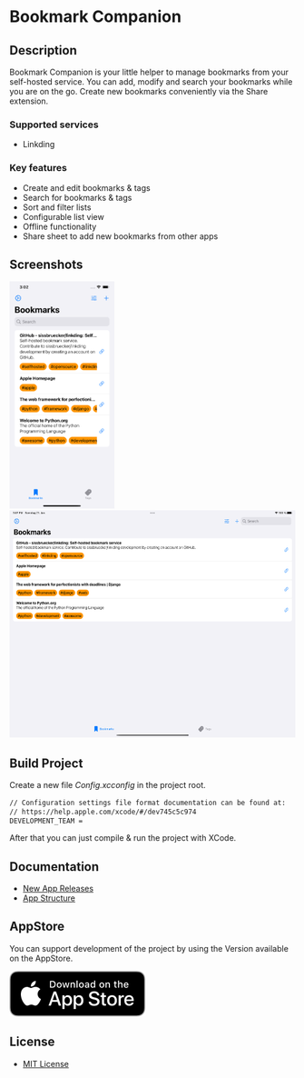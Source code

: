 # Bookmark Companion

## Description

Bookmark Companion is your little helper to manage bookmarks from your self-hosted service.
You can add, modify and search your bookmarks while you are on the go. Create new bookmarks conveniently via the Share extension.

### Supported services

- Linkding

### Key features

- Create and edit bookmarks & tags
- Search for bookmarks & tags
- Sort and filter lists
- Configurable list view
- Offline functionality
- Share sheet to add new bookmarks from other apps

## Screenshots

<img src="Docs/Images/screenshot_iphone.png" height="400"/> <img src="Docs/Images/screenshot_ipad.png" height="400"/>

## Build Project

Create a new file *Config.xcconfig* in the project root.
```
// Configuration settings file format documentation can be found at:
// https://help.apple.com/xcode/#/dev745c5c974
DEVELOPMENT_TEAM =
```
After that you can just compile & run the project with XCode.

## Documentation

* [New App Releases](Docs/Release.md)
* [App Structure](Docs/Structure.md)

## AppStore

You can support development of the project by using the Version available on the AppStore.

[![AppStore](AppStore/appstore-download.svg)](https://apps.apple.com/us/app/bookmarkcompanion/id6444032742)

## License

* [MIT License](LICENSE.md)
